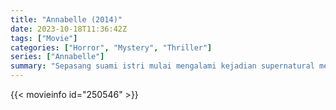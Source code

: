 ```yaml
---
title: "Annabelle (2014)"
date: 2023-10-18T11:36:42Z
tags: ["Movie"]
categories: ["Horror", "Mystery", "Thriller"]
series: ["Annabelle"]
summary: "Sepasang suami istri mulai mengalami kejadian supernatural mengerikan yang melibatkan boneka antik tak lama setelah rumah mereka diserang oleh pemuja setan."
---
```



  <mux-player stream-type="on-demand"
  src="https://kp3d-my.sharepoint.com/personal/ryoo_kp3d_onmicrosoft_com/_layouts/15/download.aspx?share=ETjM8EUXcQ1PjE8MWknF32ABX3v7IrUVhddgufMNqnxDtQ" prefer-playback="mse" controls>
 
  </mux-player>
  

{{< movieinfo id="250546" >}}

  <script src="https://cdn.jsdelivr.net/npm/@mux/mux-player"></script>
  
   <script type="application/ld+json">
 {
  "@context": "https://schema.org/",
  "@type": "VideoObject",
  "name": "Annabelle",
  "contentUrl": "https://stream.mux.com/P01zm00CcT7tuZ5wJJLtaLHg4BB5TQ3ib1k02p02D6LcE004.m3u8",
  "thumbnailUrl": "https://www.themoviedb.org/t/p/original/boxuxPM8r5ptlQHrd7Ia8U8dWvV.jpg?width=314&fit_mode=preserve&time=25",
  "uploadDate": "2023-10-18T11:36:42Z",
}

</script>